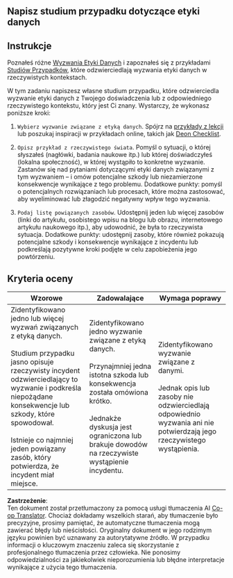 <!--
CO_OP_TRANSLATOR_METADATA:
{
  "original_hash": "b588c0fc73014f52520c666efc3e0cc3",
  "translation_date": "2025-08-23T23:53:15+00:00",
  "source_file": "1-Introduction/02-ethics/assignment.md",
  "language_code": "pl"
}
-->
## Napisz studium przypadku dotyczące etyki danych

## Instrukcje

Poznałeś różne [Wyzwania Etyki Danych](README.md#2-ethics-challenges) i zapoznałeś się z przykładami [Studiów Przypadków](README.md#3-case-studies), które odzwierciedlają wyzwania etyki danych w rzeczywistych kontekstach.

W tym zadaniu napiszesz własne studium przypadku, które odzwierciedla wyzwanie etyki danych z Twojego doświadczenia lub z odpowiedniego rzeczywistego kontekstu, który jest Ci znany. Wystarczy, że wykonasz poniższe kroki:

1. `Wybierz wyzwanie związane z etyką danych`. Spójrz na [przykłady z lekcji](README.md#2-ethics-challenges) lub poszukaj inspiracji w przykładach online, takich jak [Deon Checklist](https://deon.drivendata.org/examples/).

2. `Opisz przykład z rzeczywistego świata`. Pomyśl o sytuacji, o której słyszałeś (nagłówki, badania naukowe itp.) lub której doświadczyłeś (lokalna społeczność), w której wystąpiło to konkretne wyzwanie. Zastanów się nad pytaniami dotyczącymi etyki danych związanymi z tym wyzwaniem – i omów potencjalne szkody lub niezamierzone konsekwencje wynikające z tego problemu. Dodatkowe punkty: pomyśl o potencjalnych rozwiązaniach lub procesach, które można zastosować, aby wyeliminować lub złagodzić negatywny wpływ tego wyzwania.

3. `Podaj listę powiązanych zasobów`. Udostępnij jeden lub więcej zasobów (linki do artykułu, osobistego wpisu na blogu lub obrazu, internetowego artykułu naukowego itp.), aby udowodnić, że była to rzeczywista sytuacja. Dodatkowe punkty: udostępnij zasoby, które również pokazują potencjalne szkody i konsekwencje wynikające z incydentu lub podkreślają pozytywne kroki podjęte w celu zapobieżenia jego powtórzeniu.

## Kryteria oceny

Wzorowe | Zadowalające | Wymaga poprawy
--- | --- | -- |
Zidentyfikowano jedno lub więcej wyzwań związanych z etyką danych. <br/> <br/> Studium przypadku jasno opisuje rzeczywisty incydent odzwierciedlający to wyzwanie i podkreśla niepożądane konsekwencje lub szkody, które spowodował. <br/><br/> Istnieje co najmniej jeden powiązany zasób, który potwierdza, że incydent miał miejsce. | Zidentyfikowano jedno wyzwanie związane z etyką danych. <br/><br/> Przynajmniej jedna istotna szkoda lub konsekwencja została omówiona krótko. <br/><br/> Jednakże dyskusja jest ograniczona lub brakuje dowodów na rzeczywiste wystąpienie incydentu. | Zidentyfikowano wyzwanie związane z danymi. <br/><br/> Jednak opis lub zasoby nie odzwierciedlają odpowiednio wyzwania ani nie potwierdzają jego rzeczywistego wystąpienia. |

**Zastrzeżenie**:  
Ten dokument został przetłumaczony za pomocą usługi tłumaczenia AI [Co-op Translator](https://github.com/Azure/co-op-translator). Chociaż dokładamy wszelkich starań, aby tłumaczenie było precyzyjne, prosimy pamiętać, że automatyczne tłumaczenia mogą zawierać błędy lub nieścisłości. Oryginalny dokument w jego rodzimym języku powinien być uznawany za autorytatywne źródło. W przypadku informacji o kluczowym znaczeniu zaleca się skorzystanie z profesjonalnego tłumaczenia przez człowieka. Nie ponosimy odpowiedzialności za jakiekolwiek nieporozumienia lub błędne interpretacje wynikające z użycia tego tłumaczenia.